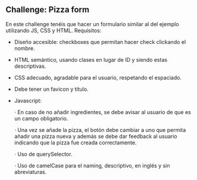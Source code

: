 ## Challenge: Pizza form

En este challenge tenéis que hacer un formulario similar al del ejemplo utilizando JS, CSS y HTML. Requisitos:

- Diseño accesible: checkboxes que permitan hacer check clickando el nombre.
- HTML semántico, usando clases en lugar de ID y siendo estas descriptivas.
- CSS adecuado, agradable para el usuario, respetando el espaciado.
- Debe tener un favicon y título.
- Javascript:
  
   · En caso de no añadir ingredientes, se debe avisar al usuario de que es un campo obligatorio.
  
   · Una vez se añade la pizza, el botón debe cambiar a uno que permita añadir una pizza nueva y además se debe dar feedback al usuario indicando que la pizza fue creada correctamente.
  
   · Uso de querySelector.

   · Uso de camelCase para el naming, descriptivo, en inglés y sin abreviaturas.
